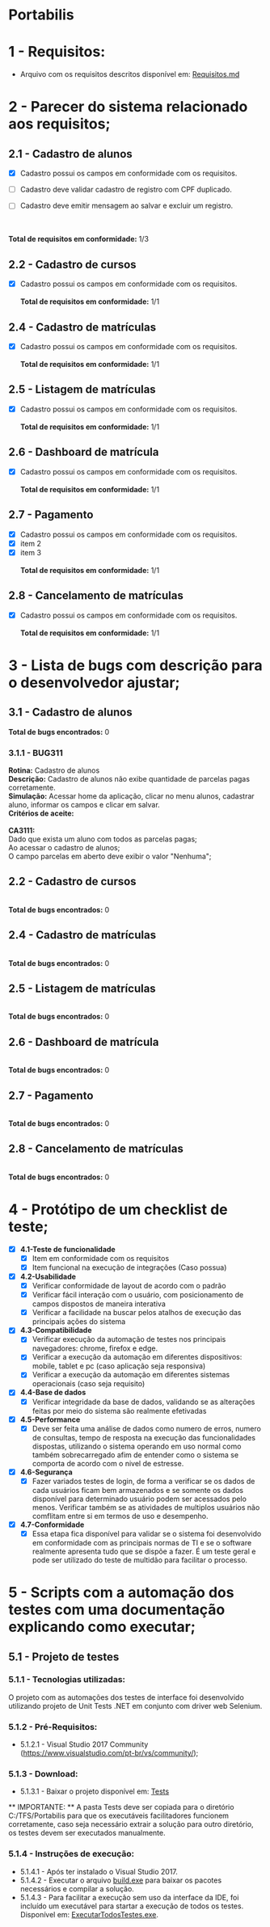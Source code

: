 # Portabilis

# 1 - Requisitos:
* Arquivo com os requisitos descritos disponível em: [Requisitos.md](https://github.com/johseffer/Portabilis/blob/develop-1.1/Requisitos.md)

# 2 - Parecer do sistema relacionado aos requisitos;

## 2.1 - Cadastro de alunos
  - [x] Cadastro possui os campos em conformidade com os requisitos.
  
  - [ ] Cadastro deve validar cadastro de registro com CPF duplicado.
  
  - [ ] Cadastro deve emitir mensagem ao salvar e excluir um registro.
  
<br /><br />**Total de requisitos em conformidade:** 1/3
  
## 2.2 - Cadastro de cursos
  - [x] Cadastro possui os campos em conformidade com os requisitos.
<br /><br />**Total de requisitos em conformidade:** 1/1

## 2.4 - Cadastro de matrículas
 - [x] Cadastro possui os campos em conformidade com os requisitos.
<br /><br />**Total de requisitos em conformidade:** 1/1

## 2.5 - Listagem de matrículas
 - [x] Cadastro possui os campos em conformidade com os requisitos.
<br /><br />**Total de requisitos em conformidade:** 1/1

## 2.6 - Dashboard de matrícula
 - [x] Cadastro possui os campos em conformidade com os requisitos.
<br /><br />**Total de requisitos em conformidade:** 1/1

## 2.7 - Pagamento
 - [x] Cadastro possui os campos em conformidade com os requisitos.
 - [x] item 2
 - [x] item 3 
<br /><br />**Total de requisitos em conformidade:** 1/1

## 2.8 - Cancelamento de matrículas
 - [x] Cadastro possui os campos em conformidade com os requisitos.
<br /><br />**Total de requisitos em conformidade:** 1/1

# 3 - Lista de bugs com descrição para o desenvolvedor ajustar;

## 3.1 - Cadastro de alunos
**Total de bugs encontrados:** 0

### 3.1.1 - BUG311
**Rotina:** Cadastro de alunos
<br />**Descrição:** Cadastro de alunos não exibe quantidade de parcelas pagas corretamente.
<br />**Simulação:** Acessar home da aplicação, clicar no menu alunos, cadastrar aluno, informar os campos e clicar em salvar.
<br />**Critérios de aceite:**
<br /><br />**CA3111:** 
<br />Dado que exista um aluno com todos as parcelas pagas;
<br />Ao acessar o cadastro de alunos;
<br />O campo parcelas em aberto deve exibir o valor "Nenhuma";

## 2.2 - Cadastro de cursos
<br />**Total de bugs encontrados:** 0

## 2.4 - Cadastro de matrículas
<br />**Total de bugs encontrados:** 0

## 2.5 - Listagem de matrículas
<br />**Total de bugs encontrados:** 0

## 2.6 - Dashboard de matrícula
<br />**Total de bugs encontrados:** 0

## 2.7 - Pagamento
<br />**Total de bugs encontrados:** 0

## 2.8 - Cancelamento de matrículas
<br />**Total de bugs encontrados:** 0

# 4 - Protótipo de um checklist de teste;

- [x] **4.1-Teste de funcionalidade**
  - [x] Item em conformidade com os requisitos
  - [x] Item funcional na execução de integrações (Caso possua)

- [x] **4.2-Usabilidade**
  - [x] Verificar conformidade de layout de acordo com o padrão
  - [x] Verificar fácil interação com o usuário, com posicionamento de campos dispostos de maneira interativa
  - [x] Verificar a facilidade na buscar pelos atalhos de execução das principais ações do sistema

- [x] **4.3-Compatibilidade**
  - [x] Verificar execução da automação de testes nos principais navegadores: chrome, firefox e edge.
  - [x] Verificar a execução da automação em diferentes dispositivos: mobile, tablet e pc (caso aplicação seja responsiva)
  - [x] Verificar a execução da automação em diferentes sistemas operacionais (caso seja requisito)
  
- [x] **4.4-Base de dados**
  - [x] Verificar integridade da base de dados, validando se as alterações feitas por meio do sistema são realmente efetivadas

- [x] **4.5-Performance**
  - [x] Deve ser feita uma análise de dados como numero de erros, numero de consultas, tempo de resposta na execução das funcionalidades dispostas, utilizando o sistema operando em uso normal como também sobrecarregado afim de entender como o sistema se comporta de acordo com o nivel de estresse.

- [x] **4.6-Segurança**
  - [x] Fazer variados testes de login, de forma a verificar se os dados de cada usuários ficam bem armazenados e se somente os dados disponível para determinado usuário podem ser acessados pelo menos. Verificar também se as atividades de multiplos usuários não comflitam entre si em termos de uso e desempenho.

- [x] **4.7-Conformidade**
  - [x] Essa etapa fica disponível para validar se o sistema foi desenvolvido em conformidade com as principais normas de TI e se o software realmente apresenta tudo que se dispõe a fazer. É um teste geral e pode ser utilizado do teste de multidão para facilitar o processo.

# 5 - Scripts com a automação dos testes com uma documentação explicando como executar;

## 5.1 - Projeto de testes

### 5.1.1 - Tecnologias utilizadas:
O projeto com as automações dos testes de interface foi desenvolvido utilizando projeto de Unit Tests .NET em conjunto com driver web Selenium.

### 5.1.2 - Pré-Requisitos:
* 5.1.2.1 - Visual Studio 2017 Community (https://www.visualstudio.com/pt-br/vs/community/);

### 5.1.3 - Download: 
* 5.1.3.1 - Baixar o projeto disponível em: [Tests](https://github.com/johseffer/Portabilis/blob/develop-1.1/Tests)

** IMPORTANTE: ** A pasta Tests deve ser copiada para o diretório C:/TFS/Portabilis para que os executáveis facilitadores funcionem corretamente, caso seja necessário extrair a solução para outro diretório, os testes devem ser executados manualmente.

### 5.1.4 - Instruções de execução:
* 5.1.4.1 - Após ter instalado o Visual Studio 2017.
* 5.1.4.2 - Executar o arquivo [build.exe](https://github.com/johseffer/Portabilis/blob/develop-1.1/Tests/build.exe) para baixar os pacotes necessários e compilar a solução.
* 5.1.4.3 - Para facilitar a execução sem uso da interface da IDE, foi incluído um executável para startar a execução de todos os testes. Disponível em: [ExecutarTodosTestes.exe](https://github.com/johseffer/Portabilis/blob/develop-1.1/Tests/ExecutarTodosTestes.exe).
